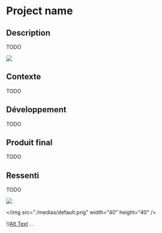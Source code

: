 # Project name

<autotab></autotab>

## Description

TODO

![](./medias/)

## Contexte

TODO

## Développement

TODO

## Produit final

TODO

## Ressenti

TODO

![](./medias/)

</img src="./medias/default.png" width="40" height="40" />

!/[Alt Text](./medias/default.png)
.
.

<nextprojects></nextprojects>